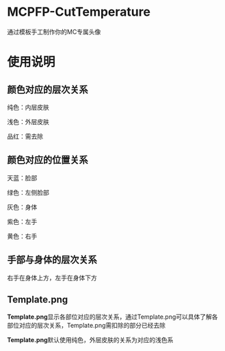 # MCPFP-CutTemperature
通过模板手工制作你的MC专属头像
# 使用说明
## 颜色对应的层次关系
纯色：内层皮肤

浅色：外层皮肤

品红：需去除
## 颜色对应的位置关系
天蓝：脸部

绿色：左侧脸部

灰色：身体

紫色：左手

黄色：右手
## 手部与身体的层次关系
右手在身体上方，左手在身体下方
## Template.png
**Template.png**显示各部位对应的层次关系，通过Template.png可以具体了解各部位对应的层次关系，Template.png需扣除的部分已经去除

**Template.png**默认使用纯色，外层皮肤的关系为对应的浅色系
